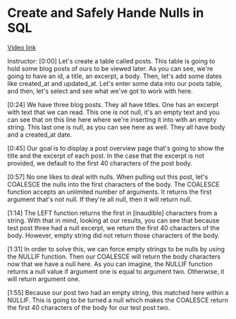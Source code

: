 # Create and Safely Hande Nulls in SQL

[Video link](https://www.egghead.io/lessons/postgresql-create-and-safely-hande-nulls-in-sql)

Instructor: [0:00] Let's create a table called posts. This table is going to hold some blog posts of ours to be viewed later. As you can see, we're going to have an id, a title, an excerpt, a body. Then, let's add some dates like created_at and updated_at. Let's enter some data into our posts table, and then, let's select and see what we've got to work with here.

[0:24] We have three blog posts. They all have titles. One has an excerpt with text that we can read. This one is not null, it's an empty text and you can see that on this line here where we're inserting it into with an empty string. This last one is null, as you can see here as well. They all have body and a created_at date.

[0:45] Our goal is to display a post overview page that's going to show the title and the excerpt of each post. In the case that the excerpt is not provided, we default to the first 40 characters of the post body.

[0:57] No one likes to deal with nulls. When pulling out this post, let's COALESCE the nulls into the first characters of the body. The COALESCE function accepts an unlimited number of arguments. It returns the first argument that's not null. If they're all null, then it will return null.

[1:14] The LEFT function returns the first in [inaudible] characters from a string. With that in mind, looking at our results, you can see that because test post three had a null excerpt, we return the first 40 characters of the body. However, empty string did not return those characters of the body.

[1:31] In order to solve this, we can force empty strings to be nulls by using the NULLIF function. Then our COALESCE will return the body characters now that we have a null here. As you can imagine, the NULLIF function returns a null value if argument one is equal to argument two. Otherwise, it will return argument one.

[1:55] Because our post two had an empty string, this matched here within a NULLIF. This is going to be turned a null which makes the COALESCE return the first 40 characters of the body for our test post two.
